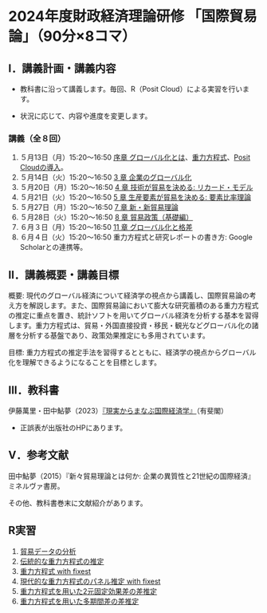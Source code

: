 # 2024年度財政経済理論研修 「国際貿易論」（90分×8コマ）

## Ⅰ．講義計画・講義内容

- 教科書に沿って講義します。毎回、R（Posit Cloud）による実習を行います。

- 状況に応じて、内容や進度を変更します。

### 講義（全８回）

1.	５月13日（月）15:20～16:50 [序章 グローバル化とは](slides/00国際経済学は社会にどう役立つか.pptx)、[重力方程式](trade2-03-gravity.pdf)、[Posit Cloudの導入](slides/StataとRの利点.pptx)。
1.	５月14日（火）15:20～16:50 [3 章 企業のグローバル化](slides/03企業のグローバル化.pptx)
1.	５月20日（月）15:20～16:50 [4 章 技術が貿易を決める: リカード・モデル](slides/04技術が貿易を決めるリカードモデルv2.pptx)
1.	５月21日（火）15:20～16:50 [5 章 生産要素が貿易を決める: 要素比率理論](05生産要素が貿易を決めるv2.pptx)
1.	５月27日（月）15:20～16:50 [7 章 新・新貿易理論](slides/07新・新貿易理論.pptx)
1.	５月28日（火）15:20～16:50 [8 章 貿易政策（基礎編）](slides/08貿易政策_基礎編.pptx)
1.	６月３日（月）15:20～16:50 [11 章 グローバル化と格差](slides/11グローバル化と格差.pptx)
1.	６月４日（火）15:20～16:50 重力方程式と研究レポートの書き方: Google Scholarとの連携等。

## Ⅱ．講義概要・講義目標
概要: 現代のグローバル経済について経済学の視点から講義し、国際貿易論の考え方を解説します。また、国際貿易論において膨大な研究蓄積のある重力方程式の推定に重点を置き、統計ソフトを用いてグローバル経済を分析する基本を習得します。重力方程式は、貿易・外国直接投資・移民・観光などグローバル化の諸層を分析する基盤であり、政策効果推定にも多用されています。

目標: 重力方程式の推定手法を習得するとともに、経済学の視点からグローバル化を理解できるようになることを目標とします。

## III．教科書
伊藤萬里・田中鮎夢（2023）[『現実からまなぶ国際経済学』](https://www.yuhikaku.co.jp/books/detail/9784641200012)（有斐閣）

- 正誤表が出版社のHPにあります。

## Ⅴ．参考文献
田中鮎夢（2015）『新々貿易理論とは何か: 企業の異質性と21世紀の国際経済』ミネルヴァ書房。

その他、教科書巻末に文献紹介があります。

## R実習

1. [貿易データの分析](https://rpubs.com/ayumuR/trade_data)
1. [伝統的な重力方程式の推定](https://rpubs.com/ayumuR/gravity_explanation)
1. [重力方程式 with fixest](https://rpubs.com/ayumuR/gravity_fixest)
1. [現代的な重力方程式のパネル推定 with fixest](https://rpubs.com/ayumuR/gravity_fixest_panel)
1. [重力方程式を用いた2元固定効果差の差推定](https://rpubs.com/ayumuR/gravity_fixest_twfe)
1. [重力方程式を用いた多期間差の差推定](https://rpubs.com/ayumuR/gravity_fixest_es)




  
　　
　　
　　
　　
　　
　　
　　

